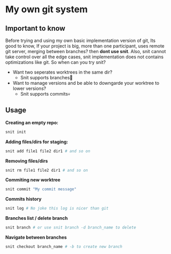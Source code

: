 # My own git system

## Important to know
Before trying and using my own basic implementation version of git,
Its good to know, If your project is big, more than one participant, uses remote git server, merging between branches?
then **dont use snit**.
Also, snit cannot take control over all the edge cases, snit implementation does not contains optimizations like git.
So when can you try snit?

+ Want two seperates worktrees in the same dir?
  + Snit supports branches🫠
+ Want to manage versions and be able to downgarde your worktree to lower versions?
  + Snit supports commits💀

## Usage

**Creating an empty repo:**
```bash
snit init
```
**Adding files/dirs for staging:**
```bash
snit add file1 file2 dir1 # and so on
```

**Removing files/dirs**
```bash
snit rm file1 file2 dir1 # and so on
```

**Commiting new worktree**
```bash
snit commit "My commit message"
```

**Commits history**
```bash
snit log # No joke this log is nicer than git
```

**Branches list / delete branch**
```bash
snit branch # or use snit branch -d branch_name to delete
```

**Navigate between branches**
```bash
snit checkout branch_name # -b to create new branch
```


